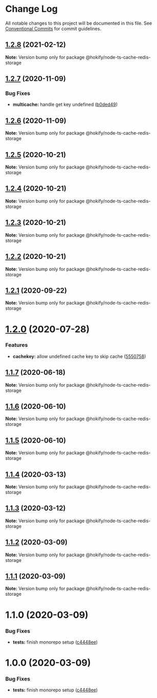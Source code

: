 # Change Log

All notable changes to this project will be documented in this file.
See [Conventional Commits](https://conventionalcommits.org) for commit guidelines.

## [1.2.8](https://github.com/hokify/node-ts-cache/compare/@hokify/node-ts-cache-redis-storage@1.2.7...@hokify/node-ts-cache-redis-storage@1.2.8) (2021-02-12)

**Note:** Version bump only for package @hokify/node-ts-cache-redis-storage





## [1.2.7](https://github.com/hokify/node-ts-cache/compare/@hokify/node-ts-cache-redis-storage@1.2.6...@hokify/node-ts-cache-redis-storage@1.2.7) (2020-11-09)


### Bug Fixes

* **multicache:** handle get key undefined ([b0ded49](https://github.com/hokify/node-ts-cache/commit/b0ded498ad988a44ff62566909403268e4b6b288))





## [1.2.6](https://github.com/hokify/node-ts-cache/compare/@hokify/node-ts-cache-redis-storage@1.2.5...@hokify/node-ts-cache-redis-storage@1.2.6) (2020-11-09)

**Note:** Version bump only for package @hokify/node-ts-cache-redis-storage





## [1.2.5](https://github.com/hokify/node-ts-cache/compare/@hokify/node-ts-cache-redis-storage@1.2.4...@hokify/node-ts-cache-redis-storage@1.2.5) (2020-10-21)

**Note:** Version bump only for package @hokify/node-ts-cache-redis-storage





## [1.2.4](https://github.com/hokify/node-ts-cache/compare/@hokify/node-ts-cache-redis-storage@1.2.3...@hokify/node-ts-cache-redis-storage@1.2.4) (2020-10-21)

**Note:** Version bump only for package @hokify/node-ts-cache-redis-storage





## [1.2.3](https://github.com/hokify/node-ts-cache/compare/@hokify/node-ts-cache-redis-storage@1.2.2...@hokify/node-ts-cache-redis-storage@1.2.3) (2020-10-21)

**Note:** Version bump only for package @hokify/node-ts-cache-redis-storage





## [1.2.2](https://github.com/hokify/node-ts-cache/compare/@hokify/node-ts-cache-redis-storage@1.2.1...@hokify/node-ts-cache-redis-storage@1.2.2) (2020-10-21)

**Note:** Version bump only for package @hokify/node-ts-cache-redis-storage





## [1.2.1](https://github.com/hokify/node-ts-cache/compare/@hokify/node-ts-cache-redis-storage@1.2.0...@hokify/node-ts-cache-redis-storage@1.2.1) (2020-09-22)

**Note:** Version bump only for package @hokify/node-ts-cache-redis-storage





# [1.2.0](https://github.com/hokify/node-ts-cache/compare/@hokify/node-ts-cache-redis-storage@1.1.7...@hokify/node-ts-cache-redis-storage@1.2.0) (2020-07-28)


### Features

* **cachekey:** allow undefined cache key to skip cache ([5550758](https://github.com/hokify/node-ts-cache/commit/555075821c6e581aebb41c76cb6b81fe56724f98))





## [1.1.7](https://github.com/hokify/node-ts-cache/compare/@hokify/node-ts-cache-redis-storage@1.1.6...@hokify/node-ts-cache-redis-storage@1.1.7) (2020-06-18)

**Note:** Version bump only for package @hokify/node-ts-cache-redis-storage





## [1.1.6](https://github.com/hokify/node-ts-cache/compare/@hokify/node-ts-cache-redis-storage@1.1.5...@hokify/node-ts-cache-redis-storage@1.1.6) (2020-06-10)

**Note:** Version bump only for package @hokify/node-ts-cache-redis-storage





## [1.1.5](https://github.com/hokify/node-ts-cache/compare/@hokify/node-ts-cache-redis-storage@1.1.4...@hokify/node-ts-cache-redis-storage@1.1.5) (2020-06-10)

**Note:** Version bump only for package @hokify/node-ts-cache-redis-storage





## [1.1.4](https://github.com/hokify/node-ts-cache/compare/@hokify/node-ts-cache-redis-storage@1.1.3...@hokify/node-ts-cache-redis-storage@1.1.4) (2020-03-13)

**Note:** Version bump only for package @hokify/node-ts-cache-redis-storage





## [1.1.3](https://github.com/hokify/node-ts-cache/compare/@hokify/node-ts-cache-redis-storage@1.1.2...@hokify/node-ts-cache-redis-storage@1.1.3) (2020-03-12)

**Note:** Version bump only for package @hokify/node-ts-cache-redis-storage





## [1.1.2](https://github.com/hokify/node-ts-cache/compare/@hokify/node-ts-cache-redis-storage@1.1.1...@hokify/node-ts-cache-redis-storage@1.1.2) (2020-03-09)

**Note:** Version bump only for package @hokify/node-ts-cache-redis-storage





## [1.1.1](https://github.com/hokify/node-ts-cache/compare/@hokify/node-ts-cache-redis-storage@1.1.0...@hokify/node-ts-cache-redis-storage@1.1.1) (2020-03-09)

**Note:** Version bump only for package @hokify/node-ts-cache-redis-storage





# 1.1.0 (2020-03-09)


### Bug Fixes

* **tests:** finish monorepo setup ([c4448ee](https://github.com/hokify/node-ts-cache/commit/c4448eebfc30c20681ba1546f2494f98a63e6193))





# 1.0.0 (2020-03-09)


### Bug Fixes

* **tests:** finish monorepo setup ([c4448ee](https://github.com/hokify/node-ts-cache/commit/c4448eebfc30c20681ba1546f2494f98a63e6193))
